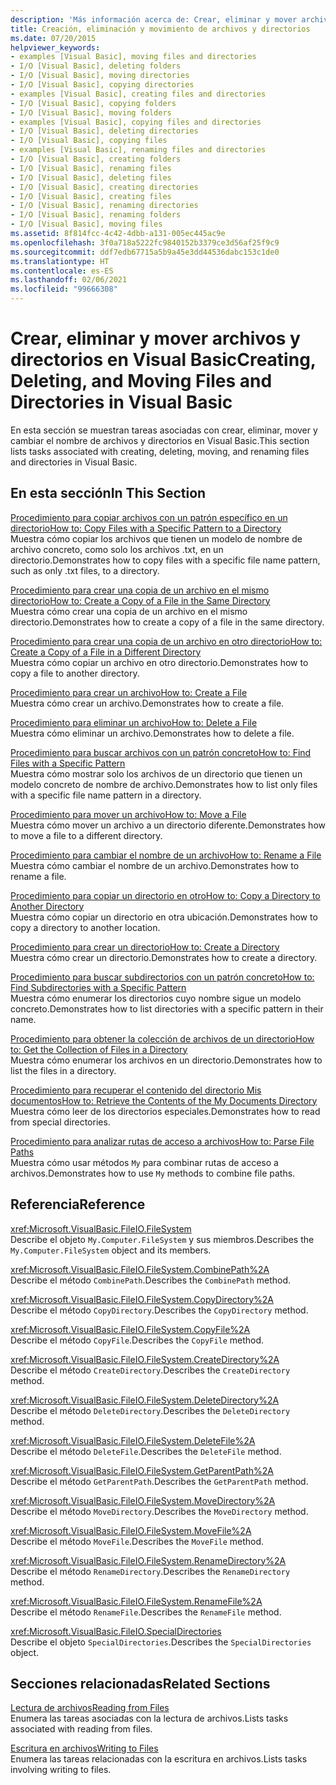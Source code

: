 ```yaml
---
description: 'Más información acerca de: Crear, eliminar y mover archivos y directorios en Visual Basic'
title: Creación, eliminación y movimiento de archivos y directorios
ms.date: 07/20/2015
helpviewer_keywords:
- examples [Visual Basic], moving files and directories
- I/O [Visual Basic], deleting folders
- I/O [Visual Basic], moving directories
- I/O [Visual Basic], copying directories
- examples [Visual Basic], creating files and directories
- I/O [Visual Basic], copying folders
- I/O [Visual Basic], moving folders
- examples [Visual Basic], copying files and directories
- I/O [Visual Basic], deleting directories
- I/O [Visual Basic], copying files
- examples [Visual Basic], renaming files and directories
- I/O [Visual Basic], creating folders
- I/O [Visual Basic], renaming files
- I/O [Visual Basic], deleting files
- I/O [Visual Basic], creating directories
- I/O [Visual Basic], creating files
- I/O [Visual Basic], renaming directories
- I/O [Visual Basic], renaming folders
- I/O [Visual Basic], moving files
ms.assetid: 8f814fcc-4c42-4dbb-a131-005ec445ac9e
ms.openlocfilehash: 3f0a718a5222fc9840152b3379ce3d56af25f9c9
ms.sourcegitcommit: ddf7edb67715a5b9a45e3dd44536dabc153c1de0
ms.translationtype: HT
ms.contentlocale: es-ES
ms.lasthandoff: 02/06/2021
ms.locfileid: "99666308"
---
```

# <a name="creating-deleting-and-moving-files-and-directories-in-visual-basic"></a><span data-ttu-id="11700-103">Crear, eliminar y mover archivos y directorios en Visual Basic</span><span class="sxs-lookup"><span data-stu-id="11700-103">Creating, Deleting, and Moving Files and Directories in Visual Basic</span></span>

<span data-ttu-id="11700-104">En esta sección se muestran tareas asociadas con crear, eliminar, mover y cambiar el nombre de archivos y directorios en Visual Basic.</span><span class="sxs-lookup"><span data-stu-id="11700-104">This section lists tasks associated with creating, deleting, moving, and renaming files and directories in Visual Basic.</span></span>  
  
## <a name="in-this-section"></a><span data-ttu-id="11700-105">En esta sección</span><span class="sxs-lookup"><span data-stu-id="11700-105">In This Section</span></span>  

 [<span data-ttu-id="11700-106">Procedimiento para copiar archivos con un patrón específico en un directorio</span><span class="sxs-lookup"><span data-stu-id="11700-106">How to: Copy Files with a Specific Pattern to a Directory</span></span>](how-to-copy-files-with-a-specific-pattern-to-a-directory.md)  
 <span data-ttu-id="11700-107">Muestra cómo copiar los archivos que tienen un modelo de nombre de archivo concreto, como solo los archivos .txt, en un directorio.</span><span class="sxs-lookup"><span data-stu-id="11700-107">Demonstrates how to copy files with a specific file name pattern, such as only .txt files, to a directory.</span></span>  
  
 [<span data-ttu-id="11700-108">Procedimiento para crear una copia de un archivo en el mismo directorio</span><span class="sxs-lookup"><span data-stu-id="11700-108">How to: Create a Copy of a File in the Same Directory</span></span>](how-to-create-a-copy-of-a-file-in-the-same-directory.md)  
 <span data-ttu-id="11700-109">Muestra cómo crear una copia de un archivo en el mismo directorio.</span><span class="sxs-lookup"><span data-stu-id="11700-109">Demonstrates how to create a copy of a file in the same directory.</span></span>  
  
 [<span data-ttu-id="11700-110">Procedimiento para crear una copia de un archivo en otro directorio</span><span class="sxs-lookup"><span data-stu-id="11700-110">How to: Create a Copy of a File in a Different Directory</span></span>](how-to-create-a-copy-of-a-file-in-a-different-directory.md)  
 <span data-ttu-id="11700-111">Muestra cómo copiar un archivo en otro directorio.</span><span class="sxs-lookup"><span data-stu-id="11700-111">Demonstrates how to copy a file to another directory.</span></span>  
  
 [<span data-ttu-id="11700-112">Procedimiento para crear un archivo</span><span class="sxs-lookup"><span data-stu-id="11700-112">How to: Create a File</span></span>](how-to-create-a-file.md)  
 <span data-ttu-id="11700-113">Muestra cómo crear un archivo.</span><span class="sxs-lookup"><span data-stu-id="11700-113">Demonstrates how to create a file.</span></span>  
  
 [<span data-ttu-id="11700-114">Procedimiento para eliminar un archivo</span><span class="sxs-lookup"><span data-stu-id="11700-114">How to: Delete a File</span></span>](how-to-delete-a-file.md)  
 <span data-ttu-id="11700-115">Muestra cómo eliminar un archivo.</span><span class="sxs-lookup"><span data-stu-id="11700-115">Demonstrates how to delete a file.</span></span>  
  
 [<span data-ttu-id="11700-116">Procedimiento para buscar archivos con un patrón concreto</span><span class="sxs-lookup"><span data-stu-id="11700-116">How to: Find Files with a Specific Pattern</span></span>](how-to-find-files-with-a-specific-pattern.md)  
 <span data-ttu-id="11700-117">Muestra cómo mostrar solo los archivos de un directorio que tienen un modelo concreto de nombre de archivo.</span><span class="sxs-lookup"><span data-stu-id="11700-117">Demonstrates how to list only files with a specific file name pattern in a directory.</span></span>  
  
 [<span data-ttu-id="11700-118">Procedimiento para mover un archivo</span><span class="sxs-lookup"><span data-stu-id="11700-118">How to: Move a File</span></span>](how-to-move-a-file.md)  
 <span data-ttu-id="11700-119">Muestra cómo mover un archivo a un directorio diferente.</span><span class="sxs-lookup"><span data-stu-id="11700-119">Demonstrates how to move a file to a different directory.</span></span>  
  
 [<span data-ttu-id="11700-120">Procedimiento para cambiar el nombre de un archivo</span><span class="sxs-lookup"><span data-stu-id="11700-120">How to: Rename a File</span></span>](how-to-rename-a-file.md)  
 <span data-ttu-id="11700-121">Muestra cómo cambiar el nombre de un archivo.</span><span class="sxs-lookup"><span data-stu-id="11700-121">Demonstrates how to rename a file.</span></span>  
  
 [<span data-ttu-id="11700-122">Procedimiento para copiar un directorio en otro</span><span class="sxs-lookup"><span data-stu-id="11700-122">How to: Copy a Directory to Another Directory</span></span>](how-to-copy-a-directory-to-another-directory.md)  
 <span data-ttu-id="11700-123">Muestra cómo copiar un directorio en otra ubicación.</span><span class="sxs-lookup"><span data-stu-id="11700-123">Demonstrates how to copy a directory to another location.</span></span>  
  
 [<span data-ttu-id="11700-124">Procedimiento para crear un directorio</span><span class="sxs-lookup"><span data-stu-id="11700-124">How to: Create a Directory</span></span>](how-to-create-a-directory.md)  
 <span data-ttu-id="11700-125">Muestra cómo crear un directorio.</span><span class="sxs-lookup"><span data-stu-id="11700-125">Demonstrates how to create a directory.</span></span>  
  
 [<span data-ttu-id="11700-126">Procedimiento para buscar subdirectorios con un patrón concreto</span><span class="sxs-lookup"><span data-stu-id="11700-126">How to: Find Subdirectories with a Specific Pattern</span></span>](how-to-find-subdirectories-with-a-specific-pattern.md)  
 <span data-ttu-id="11700-127">Muestra cómo enumerar los directorios cuyo nombre sigue un modelo concreto.</span><span class="sxs-lookup"><span data-stu-id="11700-127">Demonstrates how to list directories with a specific pattern in their name.</span></span>  
  
 [<span data-ttu-id="11700-128">Procedimiento para obtener la colección de archivos de un directorio</span><span class="sxs-lookup"><span data-stu-id="11700-128">How to: Get the Collection of Files in a Directory</span></span>](how-to-get-the-collection-of-files-in-a-directory.md)  
 <span data-ttu-id="11700-129">Muestra cómo enumerar los archivos en un directorio.</span><span class="sxs-lookup"><span data-stu-id="11700-129">Demonstrates how to list the files in a directory.</span></span>  
  
 [<span data-ttu-id="11700-130">Procedimiento para recuperar el contenido del directorio Mis documentos</span><span class="sxs-lookup"><span data-stu-id="11700-130">How to: Retrieve the Contents of the My Documents Directory</span></span>](how-to-retrieve-the-contents-of-the-my-documents-directory.md)  
 <span data-ttu-id="11700-131">Muestra cómo leer de los directorios especiales.</span><span class="sxs-lookup"><span data-stu-id="11700-131">Demonstrates how to read from special directories.</span></span>  
  
 [<span data-ttu-id="11700-132">Procedimiento para analizar rutas de acceso a archivos</span><span class="sxs-lookup"><span data-stu-id="11700-132">How to: Parse File Paths</span></span>](how-to-parse-file-paths.md)  
 <span data-ttu-id="11700-133">Muestra cómo usar métodos `My` para combinar rutas de acceso a archivos.</span><span class="sxs-lookup"><span data-stu-id="11700-133">Demonstrates how to use `My` methods to combine file paths.</span></span>  
  
## <a name="reference"></a><span data-ttu-id="11700-134">Referencia</span><span class="sxs-lookup"><span data-stu-id="11700-134">Reference</span></span>  

 <xref:Microsoft.VisualBasic.FileIO.FileSystem>  
 <span data-ttu-id="11700-135">Describe el objeto `My.Computer.FileSystem` y sus miembros.</span><span class="sxs-lookup"><span data-stu-id="11700-135">Describes the `My.Computer.FileSystem` object and its members.</span></span>  
  
 <xref:Microsoft.VisualBasic.FileIO.FileSystem.CombinePath%2A>  
 <span data-ttu-id="11700-136">Describe el método `CombinePath`.</span><span class="sxs-lookup"><span data-stu-id="11700-136">Describes the `CombinePath` method.</span></span>  
  
 <xref:Microsoft.VisualBasic.FileIO.FileSystem.CopyDirectory%2A>  
 <span data-ttu-id="11700-137">Describe el método `CopyDirectory`.</span><span class="sxs-lookup"><span data-stu-id="11700-137">Describes the `CopyDirectory` method.</span></span>  
  
 <xref:Microsoft.VisualBasic.FileIO.FileSystem.CopyFile%2A>  
 <span data-ttu-id="11700-138">Describe el método `CopyFile`.</span><span class="sxs-lookup"><span data-stu-id="11700-138">Describes the `CopyFile` method.</span></span>  
  
 <xref:Microsoft.VisualBasic.FileIO.FileSystem.CreateDirectory%2A>  
 <span data-ttu-id="11700-139">Describe el método `CreateDirectory`.</span><span class="sxs-lookup"><span data-stu-id="11700-139">Describes the `CreateDirectory` method.</span></span>  
  
 <xref:Microsoft.VisualBasic.FileIO.FileSystem.DeleteDirectory%2A>  
 <span data-ttu-id="11700-140">Describe el método `DeleteDirectory`.</span><span class="sxs-lookup"><span data-stu-id="11700-140">Describes the `DeleteDirectory` method.</span></span>  
  
 <xref:Microsoft.VisualBasic.FileIO.FileSystem.DeleteFile%2A>  
 <span data-ttu-id="11700-141">Describe el método `DeleteFile`.</span><span class="sxs-lookup"><span data-stu-id="11700-141">Describes the `DeleteFile` method.</span></span>  
  
 <xref:Microsoft.VisualBasic.FileIO.FileSystem.GetParentPath%2A>  
 <span data-ttu-id="11700-142">Describe el método `GetParentPath`.</span><span class="sxs-lookup"><span data-stu-id="11700-142">Describes the `GetParentPath` method.</span></span>  
  
 <xref:Microsoft.VisualBasic.FileIO.FileSystem.MoveDirectory%2A>  
 <span data-ttu-id="11700-143">Describe el método `MoveDirectory`.</span><span class="sxs-lookup"><span data-stu-id="11700-143">Describes the `MoveDirectory` method.</span></span>  
  
 <xref:Microsoft.VisualBasic.FileIO.FileSystem.MoveFile%2A>  
 <span data-ttu-id="11700-144">Describe el método `MoveFile`.</span><span class="sxs-lookup"><span data-stu-id="11700-144">Describes the `MoveFile` method.</span></span>  
  
 <xref:Microsoft.VisualBasic.FileIO.FileSystem.RenameDirectory%2A>  
 <span data-ttu-id="11700-145">Describe el método `RenameDirectory`.</span><span class="sxs-lookup"><span data-stu-id="11700-145">Describes the `RenameDirectory` method.</span></span>  
  
 <xref:Microsoft.VisualBasic.FileIO.FileSystem.RenameFile%2A>  
 <span data-ttu-id="11700-146">Describe el método `RenameFile`.</span><span class="sxs-lookup"><span data-stu-id="11700-146">Describes the `RenameFile` method.</span></span>  
  
 <xref:Microsoft.VisualBasic.FileIO.SpecialDirectories>  
 <span data-ttu-id="11700-147">Describe el objeto `SpecialDirectories`.</span><span class="sxs-lookup"><span data-stu-id="11700-147">Describes the `SpecialDirectories` object.</span></span>  
  
## <a name="related-sections"></a><span data-ttu-id="11700-148">Secciones relacionadas</span><span class="sxs-lookup"><span data-stu-id="11700-148">Related Sections</span></span>  

 [<span data-ttu-id="11700-149">Lectura de archivos</span><span class="sxs-lookup"><span data-stu-id="11700-149">Reading from Files</span></span>](reading-from-files.md)  
 <span data-ttu-id="11700-150">Enumera las tareas asociadas con la lectura de archivos.</span><span class="sxs-lookup"><span data-stu-id="11700-150">Lists tasks associated with reading from files.</span></span>  
  
 [<span data-ttu-id="11700-151">Escritura en archivos</span><span class="sxs-lookup"><span data-stu-id="11700-151">Writing to Files</span></span>](writing-to-files.md)  
 <span data-ttu-id="11700-152">Enumera las tareas relacionadas con la escritura en archivos.</span><span class="sxs-lookup"><span data-stu-id="11700-152">Lists tasks involving writing to files.</span></span>
